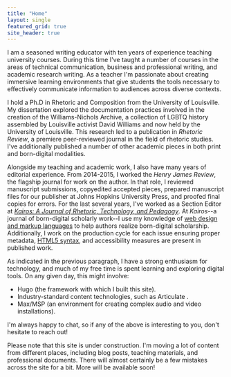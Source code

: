 ```yaml
---
title: "Home"
layout: single
featured_grid: true
site_header: true
---
```


I am a seasoned writing educator with ten years of experience teaching university courses. During this time I've taught a number of courses in the areas of technical communication, business and professional writing, and academic research writing. As a teacher I'm passionate about creating immersive learning environments that give students the tools necessary to effectively communicate information to audiences across diverse contexts.

I hold a Ph.D in Rhetoric and Composition from the University of Louisville. My dissertation explored the documentation practices involved in the creation of the Williams-Nichols Archive, a collection of LGBTQ history assembled by Louisville activist David Williams and now held by the University of Louisville. This research led to a publication in *Rhetoric Review*, a premiere peer-reviewed journal in the field of rhetoric studies. I've additionally published a number of other academic pieces in both print and born-digital modalities.

Alongside my teaching and academic work, I also have many years of editorial experience. From 2014-2015, I worked the *Henry James Review*, the flagship journal for work on the author. In that role, I reviewed manuscript submissions, copyedited accepted pieces, prepared manuscript files for our publisher at Johns Hopkins University Press, and proofed final copies for errors. For the last several years, I've worked as a Section Editor at *[Kairos: A Journal of Rhetoric, Technology, and Pedagogy](https://kairos.technorhetoric.net)*. At *Kairos*--a journal of born-digital scholarly work--I use my knowledge of [web design and markup languages](/skills/web-design) to help authors realize born-digital scholarship. Additionally, I work on the production cycle for each issue ensuring proper metadata, [HTML5 syntax](/skills/html5-/-css), and accessibility measures are present in published work.

As indicated in the previous paragraph, I have a strong enthusiasm for technology, and much of my free time is spent learning and exploring digital tools. On any given day, this might involve:

- Hugo (the framework with which I built this site).
- Industry-standard content technologies, such as Articulate .
- Max/MSP (an environment for creating complex audio and video installations).

I'm always happy to chat, so if any of the above is interesting to you, don't hesitate to reach out!




Please note that this site is under construction. I'm moving a lot of content from different places, including blog posts, teaching materials, and professional documents. There will almost certainly be a few mistakes across the site for a bit. More will be available soon!
